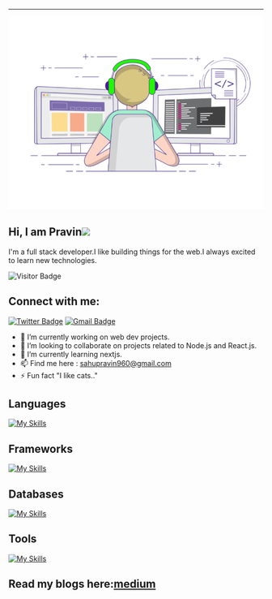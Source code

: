 ---
<p  align="center"><img height="380" src ="https://github.com/prvn347/prvn347/blob/main/codegif.gif" width="600"></p>

## Hi, I am Pravin<img src="https://media.giphy.com/media/mGcNjsfWAjY5AEZNw6/giphy.gif" width="50">
 I'm a full stack developer.I like building things for the web.I always excited to learn new technologies.

![Visitor Badge](https://visitor-badge.laobi.icu/badge?page_id=prvn347.prvn347)

## Connect with me:
[![Twitter Badge](https://img.shields.io/badge/-@prvn347-1ca0f1?style=flat-square&labelColor=1ca0f1&logo=twitter&logoColor=white&link=https://twitter.com/raheprvn)](https://twitter.com/prvn347) 
[![Gmail Badge](https://img.shields.io/badge/-sahupravin960@gmail.com-c14438?style=flat-square&logo=Gmail&logoColor=white&link=mailto:sahupravin960@gmail.com)](mailto:sahupravin960@gmail.com)

- 🔭 I’m currently working on web dev projects.
- 👯 I’m looking to collaborate on projects related to Node.js and React.js.
- 🌱 I’m currently learning nextjs.
- 📫 Find me here : [sahupravin960@gmail.com](mailto:sahupravin960@gmail.com)
- ⚡ Fun fact "I like cats.."

<h2>Languages</h2>

[![My Skills](https://skillicons.dev/icons?i=ts,js,bash,cpp)](https://skillicons.dev)

<h2>Frameworks</h2>
  
[![My Skills](https://skillicons.dev/icons?i=nextjs,express,react,tailwindcss)](https://skillicons.dev)

<h2>Databases</h2>
  
[![My Skills](https://skillicons.dev/icons?i=postgres,mongo)](https://skillicons.dev)

<h2>Tools</h2>
 
[![My Skills](https://skillicons.dev/icons?i=git,github,docker,prisma,cloudflare,firebase,postman,linux)](https://skillicons.dev)
  
## Read my blogs here:[medium](https://medium.com/@sahupravin960)

<!--### I am learning blog writings here - [maddhruv.dev](https://maddhruv.dev)-->

